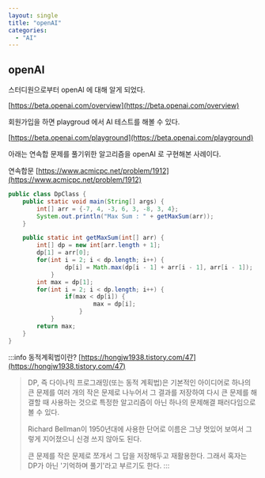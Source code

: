 ```yaml
---
layout: single
title: "openAI"
categories:
  - "AI"
---
```


## openAI

스터디원으로부터 openAI 에 대해 알게 되었다.

[https://beta.openai.com/overview](https://beta.openai.com/overview)

회원가입을 하면 playgroud 에서 AI 테스트를 해볼 수 있다.

[https://beta.openai.com/playground](https://beta.openai.com/playground)

아래는 연속합 문제를 풀기위한 알고리즘을 openAI 로 구현해본 사례이다.

연속합문 [https://www.acmicpc.net/problem/1912](https://www.acmicpc.net/problem/1912)

```java title="dp.java"
public class DpClass {
    public static void main(String[] args) {
        int[] arr = {-7, 4, -3, 6, 3, -8, 3, 4};
        System.out.println("Max Sum : " + getMaxSum(arr));
    }

    public static int getMaxSum(int[] arr) {
        int[] dp = new int[arr.length + 1];
        dp[1] = arr[0];
        for(int i = 2; i < dp.length; i++) {
                dp[i] = Math.max(dp[i - 1] + arr[i - 1], arr[i - 1]);
            }
        int max = dp[1];
        for(int i = 2; i < dp.length; i++) {
                if(max < dp[i]) {
                        max = dp[i];
                    }
            }
        return max;
    }
}
```

:::info 동적계획법이란?
[https://hongjw1938.tistory.com/47](https://hongjw1938.tistory.com/47)

> DP, 즉 다이나믹 프로그래밍(또는 동적 계획법)은 기본적인 아이디어로 하나의 큰 문제를 여러 개의 작은 문제로 나누어서 그 결과를 저장하여 다시 큰 문제를 해결할 때 사용하는 것으로 특정한 알고리즘이 아닌 하나의 문제해결 패러다임으로 볼 수 있다.
>
> Richard Bellman이 1950년대에 사용한 단어로 이름은 그냥 멋있어 보여서 그렇게 지어졌으니 신경 쓰지 않아도 된다.
>
> 큰 문제를 작은 문제로 쪼개서 그 답을 저장해두고 재활용한다. 그래서 혹자는 DP가 아닌 '기억하며 풀기'라고 부르기도 한다.
:::
